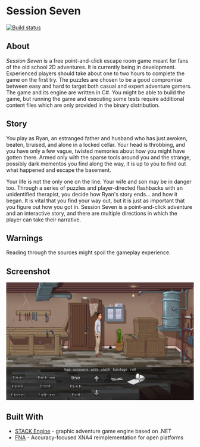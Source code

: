 # Session Seven

[![Build status](https://ci.appveyor.com/api/projects/status/ak4dcx226s1ctt59?svg=true)](https://ci.appveyor.com/project/advdotnet/session-seven)

## About
*Session Seven* is a free point-and-click escape room game meant for fans of the old school 2D adventures. It is currently being in development. 
Experienced players should take about one to two hours to complete the game on the first try. The puzzles are chosen to be a good compromise between easy and hard to target both casual and expert adventure gamers.
The game and its engine are written in C#. You might be able to build the game, but running the game and executing some tests require additional content files which are only provided in the binary distribution.

## Story
You play as Ryan, an estranged father and husband who has just awoken, beaten, bruised, and alone in a locked cellar. Your head is throbbing, and you have only a few vague, twisted memories about how you might have gotten there. Armed only with the sparse tools around you and the strange, possibly dark mementos you find along the way, it is up to you to find out what happened and escape the basement.

Your life is not the only one on the line. Your wife and son may be in danger too. Through a series of puzzles and player-directed flashbacks with an unidentified therapist, you decide how Ryan's story ends... and how it began. It is vital that you find your way out, but it is just as important that you figure out how you got in. Session Seven is a point-and-click adventure and an interactive story, and there are multiple directions in which the player can take their narrative.

## Warnings
Reading through the sources might spoil the gameplay experience.

## Screenshot
![sample game](https://raw.githubusercontent.com/advdotnet/Session-Seven/master/screenshot.png)

## Built With

* [STACK Engine](https://github.com/advdotnet/STACK-Engine) - graphic adventure game engine based on .NET 
* [FNA](https://github.com/FNA-XNA/FNA/) - Accuracy-focused XNA4 reimplementation for open platforms



